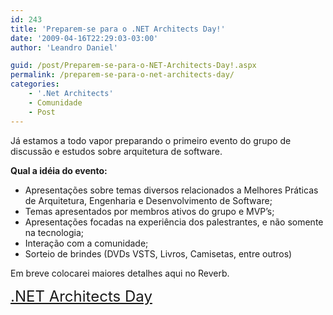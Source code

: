 ```yaml
---
id: 243
title: 'Preparem-se para o .NET Architects Day!'
date: '2009-04-16T22:29:03-03:00'
author: 'Leandro Daniel'

guid: /post/Preparem-se-para-o-NET-Architects-Day!.aspx
permalink: /preparem-se-para-o-net-architects-day/
categories:
    - '.Net Architects'
    - Comunidade
    - Post
---
```


Já estamos a todo vapor preparando o primeiro evento do grupo de discussão e estudos sobre arquitetura de software.

**Qual a idéia do evento:**

- Apresentações sobre temas diversos relacionados a Melhores Práticas de Arquitetura, Engenharia e Desenvolvimento de Software;
- Temas apresentados por membros ativos do grupo e MVP’s;
- Apresentações focadas na experiência dos palestrantes, e não somente na tecnologia;
- Interação com a comunidade;
- Sorteio de brindes (DVDs VSTS, Livros, Camisetas, entre outros)

Em breve colocarei maiores detalhes aqui no Reverb.

<font size="5">[.NET Architects Day](http://dotnetarchitects.net/)</font>